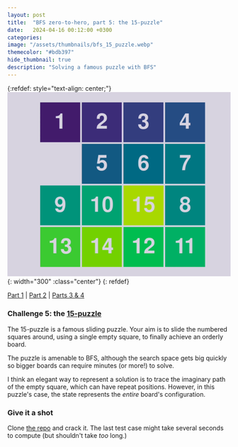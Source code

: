 ```yaml
---
layout: post
title:  "BFS zero-to-hero, part 5: the 15-puzzle"
date:   2024-04-16 00:12:00 +0300
categories:
image: "/assets/thumbnails/bfs_15_puzzle.webp"
themecolor: "#bdb397"
hide_thumbnail: true
description: "Solving a famous puzzle with BFS"
---
```


{:refdef: style="text-align: center;"}
![Using BFS to solve the 15-puzzle](/assets/bfs-zero-to-hero/fifteen_puzzle_bfs.gif){: width="300" :class="center"}
{: refdef}

[Part 1](/2023/09/30/bfs-zero-to-hero-1.html) |
[Part 2](/2023/10/15/bfs-zero-to-hero-2.html) |
[Parts 3 & 4](/2024/04/12/bfs-zero-to-hero-3-4.html)

### Challenge 5: the [15-puzzle](https://en.wikipedia.org/wiki/15_Puzzle)
The 15-puzzle is a famous sliding puzzle. Your aim is to slide the numbered
squares around, using a single empty square, to finally achieve an orderly board.

The puzzle is amenable to BFS, although the search space gets big quickly
so bigger boards can require minutes (or more!) to solve.

I think an elegant way to represent a solution is to trace the imaginary path of the empty
square, which can have repeat positions. However, in this puzzle's case, the state
represents the _entire_ board's configuration.


### Give it a shot
Clone [the repo](https://github.com/andersource/bfs-zero-to-hero) and crack it. The last test case might take several seconds to compute (but shouldn't take _too_ long.)

